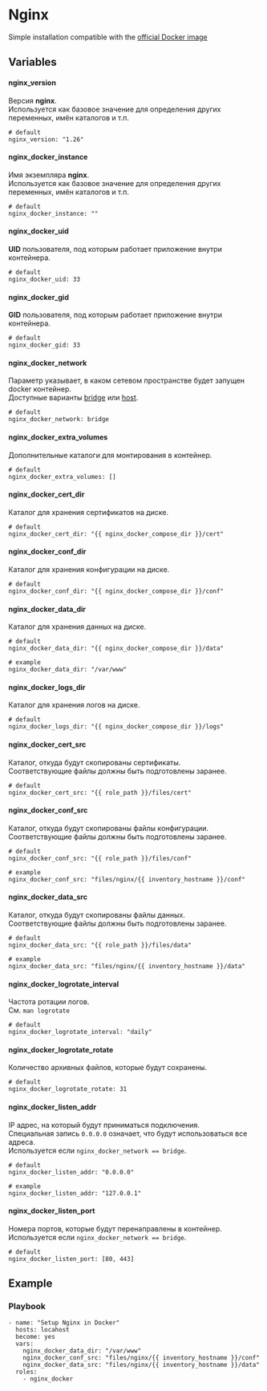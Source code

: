 # Nginx

Simple installation compatible with the [official Docker image](https://hub.docker.com/_/nginx)

## Variables
#### nginx_version
Версия **nginx**.<br/>
Используется как базовое значение для определения других переменных, имён каталогов и т.п.
```
# default
nginx_version: "1.26"
```

#### nginx_docker_instance
Имя экземпляра **nginx**.<br/>
Используется как базовое значение для определения других переменных, имён каталогов и т.п.
```
# default
nginx_docker_instance: ""
```

#### nginx_docker_uid
**UID** пользователя, под которым работает приложение внутри контейнера.
```
# default
nginx_docker_uid: 33
```

#### nginx_docker_gid
**GID** пользователя, под которым работает приложение внутри контейнера.
```
# default
nginx_docker_gid: 33
```

#### nginx_docker_network
Параметр указывает, в каком сетевом пространстве будет запущен docker контейнер.<br/>
Доступные варианты [bridge](https://docs.docker.com/network/drivers/bridge/) или [host](https://docs.docker.com/network/drivers/host/).
```
# default
nginx_docker_network: bridge
```

#### nginx_docker_extra_volumes
Дополнительные каталоги для монтирования в контейнер.
```
# default
nginx_docker_extra_volumes: []
```

#### nginx_docker_cert_dir
Каталог для хранения сертификатов на диске.
```
# default
nginx_docker_cert_dir: "{{ nginx_docker_compose_dir }}/cert"
```

#### nginx_docker_conf_dir
Каталог для хранения конфигурации на диске.
```
# default
nginx_docker_conf_dir: "{{ nginx_docker_compose_dir }}/conf"
```

#### nginx_docker_data_dir
Каталог для хранения данных на диске.
```
# default
nginx_docker_data_dir: "{{ nginx_docker_compose_dir }}/data"

# example
nginx_docker_data_dir: "/var/www"
```

#### nginx_docker_logs_dir
Каталог для хранения логов на диске.
```
# default
nginx_docker_logs_dir: "{{ nginx_docker_compose_dir }}/logs"
```

#### nginx_docker_cert_src
Каталог, откуда будут скопированы сертификаты.<br/>
Соответствующие файлы должны быть подготовлены заранее.
```
# default
nginx_docker_cert_src: "{{ role_path }}/files/cert"
```

#### nginx_docker_conf_src
Каталог, откуда будут скопированы файлы конфигурации.<br/>
Соответствующие файлы должны быть подготовлены заранее.
```
# default
nginx_docker_conf_src: "{{ role_path }}/files/conf"

# example
nginx_docker_conf_src: "files/nginx/{{ inventory_hostname }}/conf"
```

#### nginx_docker_data_src
Каталог, откуда будут скопированы файлы данных.<br/>
Соответствующие файлы должны быть подготовлены заранее.
```
# default
nginx_docker_data_src: "{{ role_path }}/files/data"

# example
nginx_docker_data_src: "files/nginx/{{ inventory_hostname }}/data"
```

#### nginx_docker_logrotate_interval
Частота ротации логов.<br/>
См. `man logrotate`
```
# default
nginx_docker_logrotate_interval: "daily"
```

#### nginx_docker_logrotate_rotate
Количество архивных файлов, которые будут сохранены.
```
# default
nginx_docker_logrotate_rotate: 31
```

#### nginx_docker_listen_addr
IP адрес, на который будут приниматься подключения.<br/>
Специальная запись `0.0.0.0` означает, что будут использоваться все адреса.<br/>
Используется если `nginx_docker_network == bridge`.
```
# default
nginx_docker_listen_addr: "0.0.0.0"

# example
nginx_docker_listen_addr: "127.0.0.1"
```

#### nginx_docker_listen_port
Номера портов, которые будут перенаправлены в контейнер.<br/>
Используется если `nginx_docker_network == bridge`.
```
# default
nginx_docker_listen_port: [80, 443]
```


## Example
### Playbook
```
- name: "Setup Nginx in Docker"
  hosts: locahost
  become: yes
  vars:
    nginx_docker_data_dir: "/var/www"
    nginx_docker_conf_src: "files/nginx/{{ inventory_hostname }}/conf"
    nginx_docker_data_src: "files/nginx/{{ inventory_hostname }}/data"
  roles:
    - nginx_docker
```
